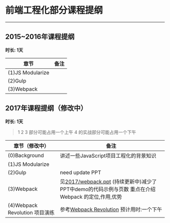 # 前端工程化部分课程提纲

---

## 2015~2016年课程提纲 ##
**时长: 1天**

|    章节    | 备注 |
| ---------- | --- |
| (1)JS Modularize |   |
| (2)Gulp  |   |
| (3)Webpack|  |
 
## 2017年课程提纲（修改中） ##
**时长: 1天**

> 1 2 3 部分可能占用一个上午
> 4 的实战部分可能占用一个下午

|    章节（修改中）    | 备注 |
| ---------- | --- |
| (0)Background | 讲述一些JavaScript项目工程化的背景知识 |
| (1)JS Modularize |   |
| (2)Gulp  |   need update PPT |
| (3)Webpack|  见[2017/webpack.ppt](https://github.com/yellowb/full-stack-web-course/tree/master/engineering/2017/webpack.pptx) (持续更新中)减少了PPT中demo的代码示例与页数 重点在介绍 Webpack 的定位,作用,优势|
| (4)Webpack Revolution 项目演练| 参考[Webpack Revolution](https://github.com/Aquariuslt/webpack-revolution)  预计用时:一个下午|

